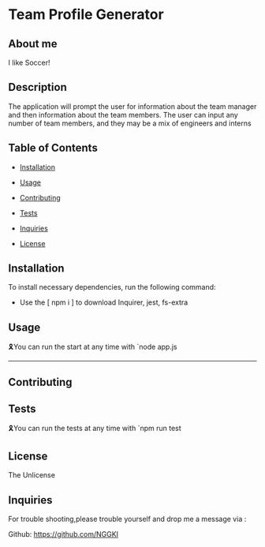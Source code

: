 # Team Profile Generator

## About me

I like Soccer!

## Description

The application will prompt the user for information about the team manager and then information about the team members. The user can input any number of team members, and they may be a mix of engineers and interns

## Table of Contents

- [Installation](#installation)

- [Usage](#usage)

- [Contributing](#contributing)

- [Tests](#tests)

- [Inquiries](#Inquiries)

- [License](#License)

## Installation

To install necessary dependencies, run the following command:

- Use the [ npm i ] to download Inquirer, jest, fs-extra

## Usage

🎗You can run the start at any time with `node app.js

---

## Contributing

## Tests

🎗You can run the tests at any time with `npm run test

## License

The Unlicense

## Inquiries

For trouble shooting,please trouble yourself and drop me a message via :

Github: https://github.com/NGGKI
